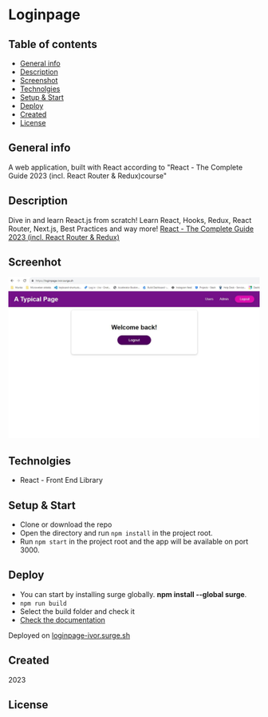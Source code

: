 # Loginpage

## Table of contents
* [General info](#general-info)
* [Description](#description)
* [Screenshot](#screenshot)
* [Technolgies](#technolgies)
* [Setup & Start](#setup)
* [Deploy](#deploy)
* [Created](#created)
* [License](#license)

## General info <a id="general-info"></a>

A web application, built with React according to "React - The Complete Guide 2023 (incl. React Router & Redux)course"

## Description <a id="description"></a>

Dive in and learn React.js from scratch! Learn React, Hooks, Redux, React Router, Next.js, Best Practices and way more! [React - The Complete Guide 2023 (incl. React Router & Redux)](https://www.udemy.com/course/react-the-complete-guide-incl-redux/)

## Screenhot <a id="screenshot"></a>

![image](./public/background.JPG) 

## Technolgies <a id="technolgies"></a>

* React - Front End Library


## Setup & Start <a id="setup"></a>

* Clone or download the repo
* Open the directory and run `npm install` in the project root.
* Run `npm start` in the project root and the app will be available on port 3000.

## Deploy <a id="deploy"></a>

* You can start by installing surge globally. **npm install --global surge**.
* `npm run build`
* Select the build folder and check it
* [Check the documentation](https://surge.sh/)

Deployed on [loginpage-ivor.surge.sh](https://loginpage-ivor.surge.sh)

## Created <a id="created"></a>

2023

## License <a id="licence"></a>
